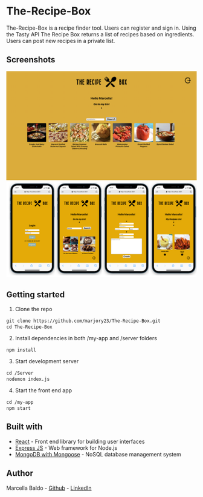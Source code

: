 # The-Recipe-Box

The-Recipe-Box is a recipe finder tool. Users can register and sign in. Using the Tasty API The Recipe Box returns a list of recipes based on ingredients. Users can post new recipes in a private list.

## Screenshots

<p align="center">
  <img src="images/img01.png" />
  <img src="images/img02.png" />
</p>



## Getting started

1. Clone the repo

```
git clone https://github.com/marjory23/The-Recipe-Box.git
cd The-Recipe-Box
```

2. Install dependencies in both /my-app and /server folders
```
npm install
```

3. Start development server
```
cd /Server
nodemon index.js
```

4. Start the front end app
```
cd /my-app
npm start
```


## Built with

* [React](https://reactjs.org) - Front end library for building user interfaces
* [Express JS](https://expressjs.com) - Web framework for Node.js
* [MongoDB with Mongoose](https://www.mongodb.com) - NoSQL database management system


## Author

Marcella Baldo - [Github](https://github.com/marjory23) - [LinkedIn]()

